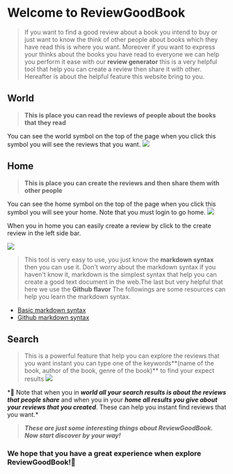 # Welcome to ReviewGoodBook 

> If you want to find a good review about a book you intend to buy or just want to know the think of other people about books which they have read this is where you want. Moreover if you want to express your thinks about the books you have read to everyone we can help you perform it ease with our **review generator** this is a very helpful tool that help you can create a review then share it with other. Hereafter is about the helpful feature this website bring to you.

## World

> **This is place you can read the reviews of people about the books that they read**

You can see the world symbol on the top of the page when you click this symbol you will see the reviews that you want.
![](/images/1665020809410.png)

## Home

> **This is place you can create the reviews and then share them with other people**

You can see the home symbol on the top of the page when you click this symbol you will see your home. Note that you must login to go home.
![](/images/1664363041178.png)

When you in home you can easily create a review by click to the create review in the left side bar.

![](/images/1664728452573.png)

> This tool is very easy to use, you just know the **markdown syntax** then you can use it. Don't worry about the markdown syntax if you haven't know it, markdown is the simplest syntax that help you can create a good text document in the web.The last but very helpful that here we use the **Github flavor** The followings are some resources can help you learn the markdown syntax.

- [Basic markdown syntax](https://www.markdownguide.org/getting-started/)
- [Github markdown syntax](https://docs.github.com/en/get-started/writing-on-github/getting-started-with-writing-and-formatting-on-github/basic-writing-and-formatting-syntax#lists)

## Search 

> This is a powerful feature that help you can explore the reviews that you want instant you can type one of the keywords**(name of the book, author of the book, genre of the book)** to find your expect results
> ![](/images/1664931374944.png)

\*:100: Note that when you in **_world all your search results is about the reviews that people share_** and when you in your **_home all results you give about your reviews that you created_**. These can help you instant find reviews that you want.\*

> **_These are just some interesting things about ReviewGoodBook. Now start discover by your way!_**

### We hope that you have a great experience when explore ReviewGoodBook!:blue_heart:
